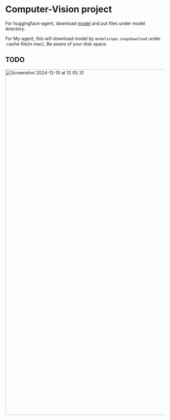 # Computer-Vision project

For huggingface-agent, download [model](https://jbox.sjtu.edu.cn/l/313Ker) and put files under model directory.

For My-agent, this will download model by `modelscope.snapdownload` under .cache file(in mac). Be aware of your disk space.

## TODO

<img width="1093" alt="Screenshot 2024-12-10 at 12 05 31" src="https://github.com/user-attachments/assets/28eba408-6991-4211-956f-74271042234e">

